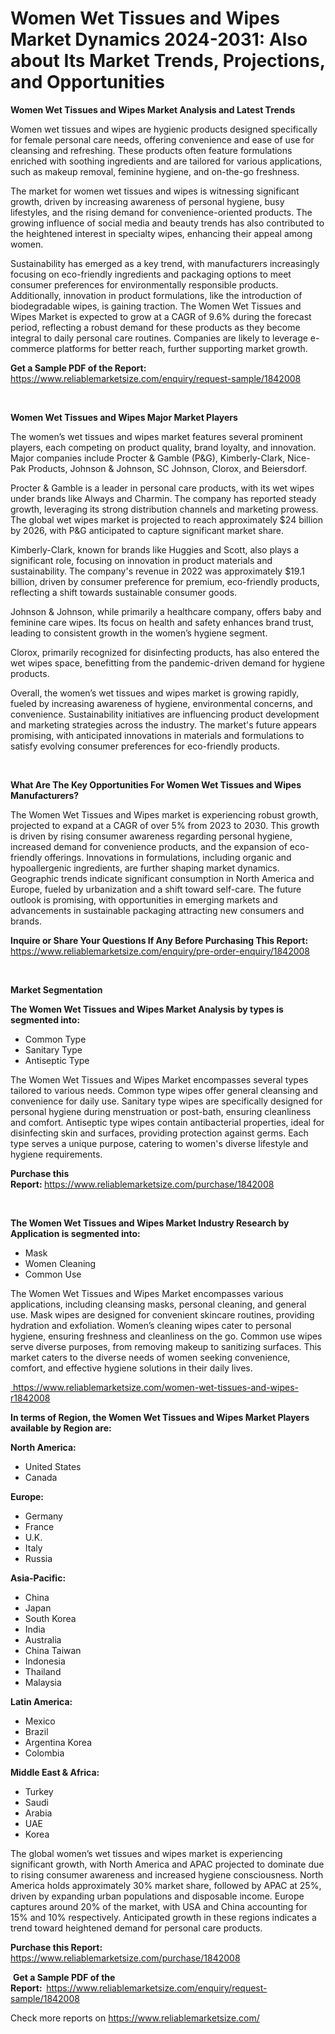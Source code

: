 <p><h1>Women Wet Tissues and Wipes Market Dynamics 2024-2031: Also about Its Market Trends, Projections, and Opportunities</h1></p><p><strong>Women Wet Tissues and Wipes Market Analysis and Latest Trends</strong></p>
<p><p>Women wet tissues and wipes are hygienic products designed specifically for female personal care needs, offering convenience and ease of use for cleansing and refreshing. These products often feature formulations enriched with soothing ingredients and are tailored for various applications, such as makeup removal, feminine hygiene, and on-the-go freshness.</p><p>The market for women wet tissues and wipes is witnessing significant growth, driven by increasing awareness of personal hygiene, busy lifestyles, and the rising demand for convenience-oriented products. The growing influence of social media and beauty trends has also contributed to the heightened interest in specialty wipes, enhancing their appeal among women. </p><p>Sustainability has emerged as a key trend, with manufacturers increasingly focusing on eco-friendly ingredients and packaging options to meet consumer preferences for environmentally responsible products. Additionally, innovation in product formulations, like the introduction of biodegradable wipes, is gaining traction. The Women Wet Tissues and Wipes Market is expected to grow at a CAGR of 9.6% during the forecast period, reflecting a robust demand for these products as they become integral to daily personal care routines. Companies are likely to leverage e-commerce platforms for better reach, further supporting market growth.</p></p>
<p><strong>Get a Sample PDF of the Report:&nbsp;</strong> <a href="https://www.reliablemarketsize.com/enquiry/request-sample/1842008?utm_campaign=1884&utm_medium=2&utm_source=Github&utm_content=ia&utm_term=31122024&utm_id=women-wet-tissues-and-wipes">https://www.reliablemarketsize.com/enquiry/request-sample/1842008</a></p>
<p>&nbsp;</p>
<p><strong>Women Wet Tissues and Wipes Major Market Players</strong></p>
<p><p>The women’s wet tissues and wipes market features several prominent players, each competing on product quality, brand loyalty, and innovation. Major companies include Procter & Gamble (P&G), Kimberly-Clark, Nice-Pak Products, Johnson & Johnson, SC Johnson, Clorox, and Beiersdorf. </p><p>Procter & Gamble is a leader in personal care products, with its wet wipes under brands like Always and Charmin. The company has reported steady growth, leveraging its strong distribution channels and marketing prowess. The global wet wipes market is projected to reach approximately $24 billion by 2026, with P&G anticipated to capture significant market share.</p><p>Kimberly-Clark, known for brands like Huggies and Scott, also plays a significant role, focusing on innovation in product materials and sustainability. The company's revenue in 2022 was approximately $19.1 billion, driven by consumer preference for premium, eco-friendly products, reflecting a shift towards sustainable consumer goods.</p><p>Johnson & Johnson, while primarily a healthcare company, offers baby and feminine care wipes. Its focus on health and safety enhances brand trust, leading to consistent growth in the women’s hygiene segment. </p><p>Clorox, primarily recognized for disinfecting products, has also entered the wet wipes space, benefitting from the pandemic-driven demand for hygiene products. </p><p>Overall, the women’s wet tissues and wipes market is growing rapidly, fueled by increasing awareness of hygiene, environmental concerns, and convenience. Sustainability initiatives are influencing product development and marketing strategies across the industry. The market's future appears promising, with anticipated innovations in materials and formulations to satisfy evolving consumer preferences for eco-friendly products.</p></p>
<p>&nbsp;</p>
<p><strong>What Are The Key Opportunities For Women Wet Tissues and Wipes Manufacturers?</strong></p>
<p><p>The Women Wet Tissues and Wipes market is experiencing robust growth, projected to expand at a CAGR of over 5% from 2023 to 2030. This growth is driven by rising consumer awareness regarding personal hygiene, increased demand for convenience products, and the expansion of eco-friendly offerings. Innovations in formulations, including organic and hypoallergenic ingredients, are further shaping market dynamics. Geographic trends indicate significant consumption in North America and Europe, fueled by urbanization and a shift toward self-care. The future outlook is promising, with opportunities in emerging markets and advancements in sustainable packaging attracting new consumers and brands.</p></p>
<p><strong>Inquire or Share Your Questions If Any Before Purchasing This Report:</strong> <a href="https://www.reliablemarketsize.com/enquiry/pre-order-enquiry/1842008?utm_campaign=1884&utm_medium=2&utm_source=Github&utm_content=ia&utm_term=31122024&utm_id=women-wet-tissues-and-wipes">https://www.reliablemarketsize.com/enquiry/pre-order-enquiry/1842008</a></p>
<p>&nbsp;</p>
<p><strong>Market Segmentation</strong></p>
<p><strong>The Women Wet Tissues and Wipes Market Analysis by types is segmented into:</strong></p>
<p><ul><li>Common Type</li><li>Sanitary Type</li><li>Antiseptic Type</li></ul></p>
<p><p>The Women Wet Tissues and Wipes Market encompasses several types tailored to various needs. Common type wipes offer general cleansing and convenience for daily use. Sanitary type wipes are specifically designed for personal hygiene during menstruation or post-bath, ensuring cleanliness and comfort. Antiseptic type wipes contain antibacterial properties, ideal for disinfecting skin and surfaces, providing protection against germs. Each type serves a unique purpose, catering to women's diverse lifestyle and hygiene requirements.</p></p>
<p><strong>Purchase this Report:&nbsp;</strong><a href="https://www.reliablemarketsize.com/purchase/1842008?utm_campaign=1884&utm_medium=2&utm_source=Github&utm_content=ia&utm_term=31122024&utm_id=women-wet-tissues-and-wipes">https://www.reliablemarketsize.com/purchase/1842008</a></p>
<p>&nbsp;</p>
<p><strong>The Women Wet Tissues and Wipes Market Industry Research by Application is segmented into:</strong></p>
<p><ul><li>Mask</li><li>Women Cleaning</li><li>Common Use</li></ul></p>
<p><p>The Women Wet Tissues and Wipes Market encompasses various applications, including cleansing masks, personal cleaning, and general use. Mask wipes are designed for convenient skincare routines, providing hydration and exfoliation. Women’s cleaning wipes cater to personal hygiene, ensuring freshness and cleanliness on the go. Common use wipes serve diverse purposes, from removing makeup to sanitizing surfaces. This market caters to the diverse needs of women seeking convenience, comfort, and effective hygiene solutions in their daily lives.</p></p>
<p><a href="https://www.reliablemarketsize.com/women-wet-tissues-and-wipes-r1842008?utm_campaign=1884&utm_medium=2&utm_source=Github&utm_content=ia&utm_term=31122024&utm_id=women-wet-tissues-and-wipes">&nbsp;https://www.reliablemarketsize.com/women-wet-tissues-and-wipes-r1842008</a></p>
<p><strong>In terms of Region, the Women Wet Tissues and Wipes Market Players available by Region are:</strong></p>
<p>
    <p> <strong> North America: </strong>
        <ul>
            <li>United States</li>
            <li>Canada</li>
        </ul>
        </p> 
    <p> <strong> Europe: </strong>
        <ul>
            <li>Germany</li>
            <li>France</li>
            <li>U.K.</li>
            <li>Italy</li>
            <li>Russia</li>
        </ul>
        </p> 
    <p> <strong> Asia-Pacific: </strong>
        <ul>
            <li>China</li>
            <li>Japan</li>
            <li>South Korea</li>
            <li>India</li>
            <li>Australia</li>
            <li>China Taiwan</li>
            <li>Indonesia</li>
            <li>Thailand</li>
            <li>Malaysia</li>
        </ul>
        </p> 
    <p> <strong> Latin America: </strong>
        <ul>
            <li>Mexico</li>
            <li>Brazil</li>
            <li>Argentina Korea</li>
            <li>Colombia</li>
        </ul>
        </p> 
    <p> <strong> Middle East & Africa: </strong>
        <ul>
            <li>Turkey</li>
            <li>Saudi</li>
            <li>Arabia</li>
            <li>UAE</li>
            <li>Korea</li>
        </ul>
    </p>
    </p>
<p><p>The global women’s wet tissues and wipes market is experiencing significant growth, with North America and APAC projected to dominate due to rising consumer awareness and increased hygiene consciousness. North America holds approximately 30% market share, followed by APAC at 25%, driven by expanding urban populations and disposable income. Europe captures around 20% of the market, with USA and China accounting for 15% and 10% respectively. Anticipated growth in these regions indicates a trend toward heightened demand for personal care products.</p></p>
<p><strong>Purchase this Report: </strong><a href="https://www.reliablemarketsize.com/purchase/1842008?utm_campaign=1884&utm_medium=2&utm_source=Github&utm_content=ia&utm_term=31122024&utm_id=women-wet-tissues-and-wipes">https://www.reliablemarketsize.com/purchase/1842008</a></p>
<p>&nbsp;<strong>Get a Sample PDF of the Report:&nbsp;&nbsp;</strong><a href="https://www.reliablemarketsize.com/enquiry/request-sample/1842008?utm_campaign=1884&utm_medium=2&utm_source=Github&utm_content=ia&utm_term=31122024&utm_id=women-wet-tissues-and-wipes">https://www.reliablemarketsize.com/enquiry/request-sample/1842008</a></p>
<p><strong></strong></p>
<p>Check more reports on <a href="https://www.reliablemarketsize.com/?utm_campaign=1884&utm_medium=2&utm_source=Github&utm_content=ia&utm_term=31122024&utm_id=women-wet-tissues-and-wipes">https://www.reliablemarketsize.com/</a></p>